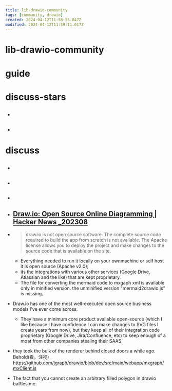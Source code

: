 ```yaml
---
title: lib-drawio-community
tags: [community, drawio]
created: 2024-04-12T11:58:55.847Z
modified: 2024-04-12T11:59:11.017Z
---
```


# lib-drawio-community

# guide

# discuss-stars
- ## 

- ## 
# discuss
- ## 

- ## 

- ## 

- ## [Draw.io: Open Source Online Diagramming | Hacker News _202308](https://news.ycombinator.com/item?id=37137448)
- > draw.io is not open source software. The complete source code required to build the app from scratch is not available. The Apache license allows you to deploy the project and make changes to the source code that is available on the site.
  - Everything needed to run it locally on your ownmachine or self host it is open source (Apache v2.0); 
  - its the integrations with various other services (Google Drive, Atlassian and the like) that are kept proprietary.
  - The file for converting the mermaid code to mxgaph xml is available only in minified version. the unminified version "mermaid2drawio.js" is missing.
- Draw.io has one of the most well-executed open source business models I've ever come across. 
  - They have a minimum core product available open-source (which I like because I have confidence I can make changes to SVG files I create years from now), but they keep all of their integration code proprietary (Google Drive, Jira/Confluence, etc) to keep enough of a moat from other companies stealing their SAAS.
- they took the bulk of the renderer behind closed doors a while ago. Behold(看，注视) https://github.com/jgraph/drawio/blob/dev/src/main/webapp/mxgraph/mxClient.js

- The fact that you cannot create an arbitrary filled polygon in drawio baffles me.
